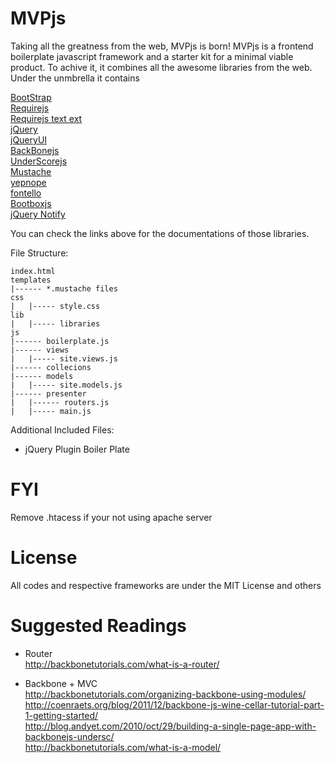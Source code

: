 MVPjs
=============
Taking all the greatness from the web, MVPjs is born! MVPjs is a frontend boilerplate javascript framework and a starter kit for a minimal viable product.  To achive it, it combines all the awesome libraries from the web.<br>
Under the unmbrella it contains 

<a href='http://twitter.github.com/bootstrap/'>BootStrap</a><br>
<a href='http://requirejs.org/'>Requirejs</a><br>
<a href='https://github.com/requirejs/text'>Requirejs text ext</a><br>
<a href='http://jquery.com'>jQuery</a><br>
<a href='http://jqueryui.com'>jQueryUI</a><br>
<a href='http://backbonejs.org/'>BackBonejs</a><br>
<a href='http://underscorejs.org'>UnderScorejs</a><br>
<a href='http://mustache.github.com'>Mustache</a><br>
<a href='http://yepnopejs.com'>yepnope</a><br>
<a href='http://fontello.com'>fontello</a><br>
<a href='http://bootboxjs.com/'>Bootboxjs</a><br>
<a href='https://github.com/ehynds/jquery-notify'>jQuery Notify</a><br>

You can check the links above for the documentations of those libraries.<br>

File Structure:

	index.html
	templates
	|------ *.mustache files
	css
	|	|----- style.css
	lib
	|	|----- libraries
	js
	|------ boilerplate.js
	|------ views
	|	|----- site.views.js
	|------ collecions
	|------ models
	|	|----- site.models.js
	|------ presenter
	|	|------ routers.js
	|	|----- main.js

Additional Included Files:<br>
- jQuery Plugin Boiler Plate<br>

FYI
=====
Remove .htacess if your not using apache server


License
======
All codes and respective frameworks are under the MIT License and others

Suggested Readings
======
- Router<br>
http://backbonetutorials.com/what-is-a-router/ <br>

- Backbone + MVC<br>
http://backbonetutorials.com/organizing-backbone-using-modules/ <br>
http://coenraets.org/blog/2011/12/backbone-js-wine-cellar-tutorial-part-1-getting-started/ <br>
http://blog.andyet.com/2010/oct/29/building-a-single-page-app-with-backbonejs-undersc/<br>
http://backbonetutorials.com/what-is-a-model/<br>
